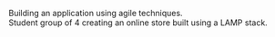 Building an application using agile techniques.   
Student group of 4 creating an online store built using a LAMP stack.
